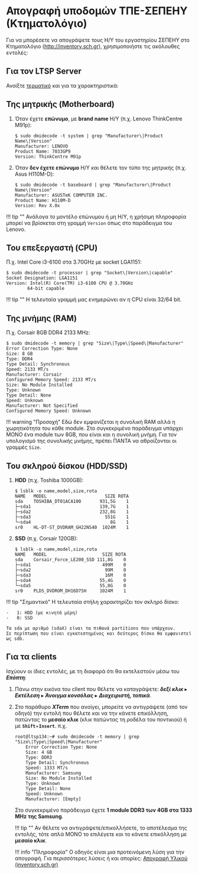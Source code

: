 # Απογραφή υποδομών ΤΠΕ-ΣΕΠΕΗΥ (Κτηματολόγιο)

Για να μπορέσετε να απογράψετε τους Η/Υ του εργαστηρίου ΣΕΠΕΗΥ στο Κτηματολόγιο
(<http://inventory.sch.gr>), χρησιμοποιήστε τις ακόλουθες εντολές:

## Για τον LTSP Server

Ανοίξτε [τερματικό](../../glossary#terminal) και για τα χαρακτηριστικά:

## Της μητρικής (Motherboard)

1.  Όταν έχετε **επώνυμο**, με **brand name** Η/Υ (π.χ. Lenovo ThinkCentre
    M91p):

    ```shell-session
    $ sudo dmidecode -t system | grep "Manufacturer\|Product Name\|Version"
    Manufacturer: LENOVO
    Product Name: 7033GP9
    Version: ThinkCentre M91p
    ```

2.  Όταν **δεν έχετε επώνυμο** Η/Υ και θέλετε τον τύπο της μητρικής (π.χ. Asus
    H110M-D):

    ```shell-session
    $ sudo dmidecode -t baseboard | grep "Manufacturer\|Product Name\|Version"
    Manufacturer: ASUSTeK COMPUTER INC.
    Product Name: H110M-D
    Version: Rev X.0x
    ```

!!! tip ""
    Ανάλογα το μοντέλο επώνυμου ή μη Η/Υ, η χρήσιμη πληροφορία μπορεί
    να βρίσκεται στη γραμμή `Version` όπως στο παράδειγμα του Lenovo.

## Του επεξεργαστή (CPU)

Π.χ. Intel Core i3-6100 στα 3.70GHz με socket LGA1151:

```shell-session
$ sudo dmidecode -t processor | grep "Socket\|Version\|capable"
Socket Designation: LGA1151
Version: Intel(R) Core(TM) i3-6100 CPU @ 3.70GHz
        64-bit capable
```

!!! tip ""
    Η τελευταία γραμμή μας ενημερώνει αν η CPU είναι 32/64 bit.

## Της μνήμης (RAM)

Π.χ. Corsair 8GB DDR4 2133 MHz:

```shell-session
$ sudo dmidecode -t memory | grep "Size\|Type\|Speed\|Manufacturer"
Error Correction Type: None
Size: 8 GB
Type: DDR4
Type Detail: Synchronous
Speed: 2133 MT/s
Manufacturer: Corsair
Configured Memory Speed: 2133 MT/s
Size: No Module Installed
Type: Unknown
Type Detail: None
Speed: Unknown
Manufacturer: Not Specified
Configured Memory Speed: Unknown
```

!!! warning "Προσοχή"
    Εδώ δεν εμφανίζεται η συνολική RAM αλλά η χωρητικότητα του κάθε
    module. Στο συγκεκριμένο παράδειγμα υπάρχει ΜΟΝΟ ένα module των
    8GB, που είναι και η συνολική μνήμη. Για τον υπολογισμό της
    συνολικής μνήμης, πρέπει ΠΑΝΤΑ να αθροίζονται οι γραμμές `Size`.

## Του σκληρού δίσκου (HDD/SSD)

1.  **HDD** (π.χ. Toshiba 1000GB):

    ```shell-session
    $ lsblk -o name,model,size,rota
    NAME   MODEL                      SIZE ROTA
    sda    TOSHIBA_DT01ACA100       931,5G    1
    ├─sda1                          139,7G    1
    ├─sda2                          232,8G    1
    ├─sda3                            551G    1
    └─sda4                              8G    1
    sr0    HL-DT-ST_DVDRAM_GH22NS40  1024M    1
    ```

2.  **SSD** (π.χ. Corsair 120GB):

    ```shell-session
    $ lsblk -o name,model,size,rota
    NAME   MODEL                     SIZE ROTA
    sda    Corsair_Force_LE200_SSD 111,8G    0
    ├─sda1                           499M    0
    ├─sda2                            99M    0
    ├─sda3                            16M    0
    ├─sda4                          55,4G    0
    └─sda5                          55,8G    0
    sr0    PLDS_DVDROM_DH16D7SH     1024M    1
    ```

!!! tip "Σημαντικό"
    Η τελευταία στήλη χαρακτηρίζει τον σκληρό δίσκο:

    -   1: HDD (με κινητά μέρη)
    -   0: SSD

    Τα sda με αριθμό (sdaX) είναι τα πιθανά partitions που υπάρχουν.
    Σε περίπτωση που είναι εγκατεστημένος και δεύτερος δίσκο θα εμφανιστεί ως sdb.

## Για τα clients

Ισχύουν οι ίδιες εντολές, με τη διαφορά ότι θα εκτελεστούν μέσω του ***Επόπτη***:

1.  Πάνω στην εικόνα του client που θέλετε να καταγράψετε: ***δεξί
    κλικ*** ▸ ***Εκτέλεση*** ▸ ***Άνοιγμα κονσόλας*** ▸ ***Διαχειριστή,
    τοπικά***.

2.  Στο παράθυρο ***XTerm*** που ανοίγει, μπορείτε να αντιγράψετε (από τον
    οδηγό) την εντολή που θέλετε και να την κάνετε επικόλληση, πατώντας το
    **μεσαίο κλικ** (κλικ πατώντας τη ροδέλα του ποντικιού) ή με
    **`Shift`**+**`Insert`**. π.χ.

    ```shell-session
    root@ltsp134:~# sudo dmidecode -t memory | grep "Size\|Type\|Speed\|Manufacturer"
        Error Correction Type: None
        Size: 4 GB
        Type: DDR3
        Type Detail: Synchronous
        Speed: 1333 MT/s
        Manufacturer: Samsung
        Size: No Module Installed
        Type: Unknown
        Type Detail: None
        Speed: Unknown
        Manufacturer: [Empty]
    ```
    Στο συγκεκριμένο παράδειγμα έχετε **1 module DDR3 των 4GB στα 1333 MHz της
    Samsung**.

    !!! tip ""
        Αν θέλετε να αντιγράψετε/επικολλήσετε, το αποτέλεσμα της εντολής, τότε
        απλά ΜΟΝΟ το επιλέγετε και το κάνετε επικόλληση με **μεσαίο κλικ**.

    !!! info "Πληροφορία"
        Ο οδηγός είναι μια προτεινόμενη λύση για την απογραφή. Για περισσότερες
        λύσεις ή και απορίες: [Απογραφή Υλικού
        (inventory.sch.gr)](https://alkisg.mysch.gr/steki/index.php?topic=6068.0)
